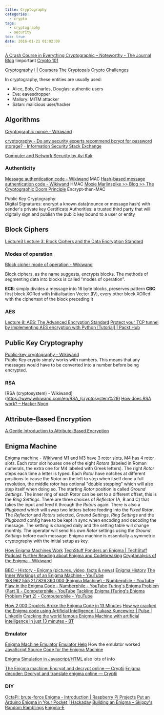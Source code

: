 ```yaml
---
title: Cryptography
categories:
  - crypto
tags:
  - cryptography
  - security
toc: true
date: 2016-01-21 01:02:09
---
```


[A Crash Course in Everything Cryptographic – Noteworthy - The Journal Blog](https://blog.usejournal.com/a-crash-course-in-everything-cryptographic-50daa0fda482) !important
[Crypto 101](https://www.crypto101.io/)

[Cryptography I | Coursera](https://www.coursera.org/learn/crypto)
[The Cryptopals Crypto Challenges](http://cryptopals.com/)

In cryptography, these entities are usually used:
- Alice, Bob, Charles, Douglas: authentic users
- Eve: eavesdropper
- Mallory: MITM attacker
- Satan: malicious user/hacker

## Algorithms

[Cryptographic nonce - Wikiwand](http://www.wikiwand.com/en/Cryptographic_nonce)

[cryptography - Do any security experts recommend bcrypt for password storage? - Information Security Stack Exchange](http://security.stackexchange.com/questions/4781/do-any-security-experts-recommend-bcrypt-for-password-storage)

[Computer and Network Security by Avi Kak](https://engineering.purdue.edu/kak/compsec/)

### Authenticity

[Message authentication code - Wikiwand](http://www.wikiwand.com/en/Message_authentication_code) MAC
[Hash-based message authentication code - Wikiwand](http://www.wikiwand.com/en/Hash-based_message_authentication_code) HMAC
[Moxie Marlinspike >> Blog >> The Cryptographic Doom Principle](http://www.thoughtcrime.org/blog/the-cryptographic-doom-principle/) Encrypt-then-MAC

Public Key Cryptography:  
Digital Signatures: encrypt a known data(nounce or message hash) with sender's private key 
Certificate Authorities: a trusted third party that will digitally sign and publish the public key bound to a user or entity

## Block Ciphers

[Lecture3 Lecture 3: Block Ciphers and the Data Encryption Standard](https://engineering.purdue.edu/kak/compsec/NewLectures/Lecture3.pdf)

### Modes of operation

[Block cipher mode of operation - Wikiwand](https://www.wikiwand.com/en/Block_cipher_mode_of_operation)

Block ciphers, as the name suggests, encrypts blocks. The methods of segmenting data into blocks is called "modes of operation".

**ECB**: simply divides a message into 16 byte blocks, preserves pattern
**CBC**: first block XORed with Initialisation Vector (IV), every other block XORed with the ciphertext of the block preceding it

### AES

[Lecture 8: AES: The Advanced Encryption Standard](https://engineering.purdue.edu/kak/compsec/NewLectures/Lecture8.pdf)
[Protect your TCP tunnel by implementing AES encryption with Python [Tutorial] | Packt Hub](https://hub.packtpub.com/protect-tcp-tunnel-implementing-aes-encryption-with-python/)

## Public Key Cryptography

[Public-key cryptography - Wikiwand](http://www.wikiwand.com/en/Public-key_cryptography)  
Public Key crypto simply works with numbers. This means that any messages would have to be converted into a number before being encrypted.

### RSA

[RSA (cryptosystem) - Wikiwand](https://www.wikiwand.com/en/RSA_(cryptosystem%29)
[How does RSA work? – Hacker Noon](https://hackernoon.com/how-does-rsa-work-f44918df914b)

## Attribute-Based Encryption

[A Gentle Introduction to Attribute-Based Encryption](https://medium.com/@dbkats/a-gentle-introduction-to-attribute-based-encryption-edca31744ac6)

## Enigma Machine

[Enigma machine - Wikiwand](https://www.wikiwand.com/en/Enigma_machine)
M1 and M3 have 3 rotor slots, M4 has 4 rotor slots.
Each rotor slot houses one of the eight *Rotors* (labeled in Roman numerals, the extra one for M4 labeled with Greek letters). The right *Rotor* steps each time a letter is typed. Each *Rotor* have notches at different positions to cause the *Rotor* on the left to step when itself done a full revolution, the middle rotor has optional "double stepping" which will also step itself when doing so. The starting *Rotor* position is called *Ground Settings*. The inner ring of each *Rotor* can be set to a different offset, this is the *Ring Settings*.
There are three choices of *Reflector* (A, B and C) that takes the input and feed it through the *Rotors* again.
There is also a *Plugboard* which will swap two letters before feeding into the *Fixed Rotar*.
The *Reflector* and *Rotors* selected, *Ground Settings*, *Ring Settings* and the *Plugboard* config have to be kept in sync when encoding and decoding the message. The setting is changed daily and the setting table will change monthly. The operator will send his own *Rotor* settings using the *Ground Settings* before each message.
Enigma machine is essentially a symmetric cryptography with the initial setup as key.

[How Enigma Machines Work](http://enigma.louisedade.co.uk/howitworks.html)
[TechStuff Ponders an Enigma | TechStuff Podcast](https://www.techstuffpodcast.com/podcasts/techstuff-ponders-an-enigma.htm)
[Further Reading about Enigma and Codebreaking](http://enigma.louisedade.co.uk/furtherreading.html)
[Cryptanalysis of the Enigma - Wikiwand](https://www.wikiwand.com/en/Cryptanalysis_of_the_Enigma)

[BBC - History - Enigma (pictures, video, facts & news)](http://www.bbc.co.uk/history/topics/enigma)
[Enigma History](http://www.cryptomuseum.com/crypto/enigma/hist.htm)
[The Inner Workings of an Enigma Machine - YouTube](https://www.youtube.com/watch?v=mcX7iO_XCFA)
[158,962,555,217,826,360,000 (Enigma Machine) - Numberphile - YouTube](https://www.youtube.com/watch?annotation_id=annotation_777706&feature=iv&src_vid=V4V2bpZlqx8&v=G2_Q9FoD-oQ)
[Flaw in the Enigma Code - Numberphile - YouTube](https://www.youtube.com/watch?v=V4V2bpZlqx8)
[Turing's Enigma Problem (Part 1) - Computerphile - YouTube](https://www.youtube.com/watch?v=d2NWPG2gB_A)
[Tackling Enigma (Turing's Enigma Problem Part 2) - Computerphile - YouTube](https://www.youtube.com/watch?v=kj_7Jc1mS9k)

[How 2,000 Droplets Broke the Enigma Code in 13 Minutes](https://blog.digitalocean.com/how-2000-droplets-broke-the-enigma-code-in-13-minutes/)
[How we cracked the Enigma code using Artificial Intelligence | Lukasz Kuncewicz | Pulse | LinkedIn](https://www.linkedin.com/pulse/how-we-cracked-enigma-code-using-artificial-lukasz-kuncewicz/)
[Cracking the world famous Enigma Machine with artificial intelligence in just 13 minutes - BT](http://home.bt.com/tech-gadgets/enigma-machine-cracking-artificial-intelligence-11364235568160)

### Emulator

[Enigma Machine Emulator](http://enigma.louisedade.co.uk/)
[Emulator Help](http://enigma.louisedade.co.uk/help.html) How the emulator worked
[JavaScript Source Code for the Enigma Machine](http://enigma.louisedade.co.uk/jssource.html)

[Enigma Simulation in Javascript/HTML](http://people.physik.hu-berlin.de/~palloks/js/enigma/index_en.html) also lots of info

[The Enigma machine: Encrypt and decrypt online — Cryptii](https://cryptii.com/enigma-machine)
[Enigma decoder: Decrypt and translate enigma online — Cryptii](https://cryptii.com/enigma-decoder)

### DIY

[OctaPi: brute-force Enigma - Introduction | Raspberry Pi Projects](https://projects.raspberrypi.org/en/projects/octapi-brute-force-enigma/)
[Put an Arduino Enigma in Your Pocket | Hackaday](https://hackaday.com/2019/03/28/put-an-arduino-enigma-in-your-pocket/)
[Building an Enigma – Skippy's Random Ramblings](https://skippy.org.uk/building-an-enigma/)
[Enigma-E](https://www.cryptomuseum.com/kits/enigma/)
